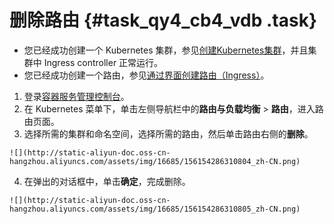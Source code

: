# 删除路由 {#task_qy4_cb4_vdb .task}

-   您已经成功创建一个 Kubernetes 集群，参见[创建Kubernetes集群](intl.zh-CN/用户指南/Kubernetes集群/集群管理/创建Kubernetes集群.md#)，并且集群中 Ingress controller 正常运行。
-   您已经成功创建一个路由，参见[通过界面创建路由（Ingress）](intl.zh-CN/用户指南/Kubernetes集群/网络管理/通过界面创建路由（Ingress）.md#)。

1.   登录[容器服务管理控制台](https://cs.console.aliyun.com)。 
2.   在 Kubernetes 菜单下，单击左侧导航栏中的**路由与负载均衡** \> **路由**，进入路由页面。 
3.   选择所需的集群和命名空间，选择所需的路由，然后单击路由右侧的**删除**。 

    ![](http://static-aliyun-doc.oss-cn-hangzhou.aliyuncs.com/assets/img/16685/156154286310804_zh-CN.png)

4.   在弹出的对话框中，单击**确定**，完成删除。 

    ![](http://static-aliyun-doc.oss-cn-hangzhou.aliyuncs.com/assets/img/16685/156154286310805_zh-CN.png)


